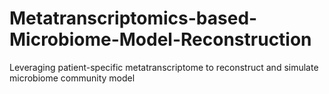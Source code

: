 # Metatranscriptomics-based-Microbiome-Model-Reconstruction
Leveraging patient-specific metatranscriptome to reconstruct and simulate microbiome community model
